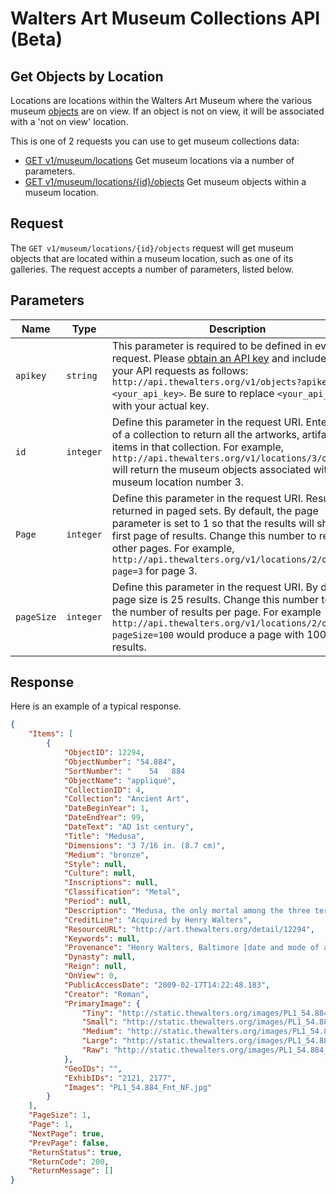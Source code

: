 Walters Art Museum Collections API (Beta)
================================================================================

## Get Objects by Location

Locations are locations within the Walters Art Museum where the various museum [objects](https://github.com/WaltersArtMuseum/walters-api/blob/master/objects.md) are on view. If an object is not on view, it will be associated with a 'not on view' location.

This is one of 2 requests you can use to get museum collections data:
- [GET v1/museum/locations](https://github.com/WaltersArtMuseum/walters-api/blob/master/locations-get.md) Get museum locations via a number of parameters.
- [GET v1/museum/locations/{id}/objects](https://github.com/WaltersArtMuseum/walters-api/blob/master/locations-objects.md) Get museum objects within a museum location.

## Request

The `GET v1/museum/locations/{id}/objects` request will get museum objects that are located within a museum location, such as one of its galleries. The request accepts a number of parameters, listed below.


## Parameters

Name | Type | Description
-----|------|--------------
`apikey` | `string` | This parameter is required to be defined in every API request. Please [obtain an API key](http://api.thewalters.org/) and include it in your API requests as follows: `http://api.thewalters.org/v1/objects?apikey=<your_api_key>`. Be sure to replace `<your_api_key>` with your actual key. 
`id` | `integer` | Define this parameter in the request URI. Enter the ID of a collection to return all the artworks, artifacts or items in that collection. For example, `http://api.thewalters.org/v1/locations/3/objects` will return the museum objects associated with museum location number 3.
`Page` | `integer` | Define this parameter in the request URI. Results are returned in paged sets. By default, the page parameter is set to 1 so that the results will show the first page of results. Change this number to return other pages. For example, `http://api.thewalters.org/v1/locations/2/objects?page=3` for page 3. 
`pageSize` | `integer` | Define this parameter in the request URI. By default page size is 25 results. Change this number to alter the number of results per page. For example `http://api.thewalters.org/v1/locations/2/objects?pageSize=100` would produce a page with 100 results.


## Response

Here is an example of a typical response.

```json
{
    "Items": [
        {
            "ObjectID": 12294,
            "ObjectNumber": "54.884",
            "SortNumber": "    54   884                                            ",
            "ObjectName": "appliqué",
            "CollectionID": 4,
            "Collection": "Ancient Art",
            "DateBeginYear": 1,
            "DateEndYear": 99,
            "DateText": "AD 1st century",
            "Title": "Medusa",
            "Dimensions": "3 7/16 in. (8.7 cm)",
            "Medium": "bronze",
            "Style": null,
            "Culture": null,
            "Inscriptions": null,
            "Classification": "Metal",
            "Period": null,
            "Description": "Medusa, the only mortal among the three terrifying winged Gorgon sisters, could turn humans into stone. In early Greece, she was usually depicted with wings on her head, her face surrounded by snakes, with long fangs, and her tongue sticking out, all of which suggests her monstrous character. In later times, her features softened, and she was portrayed as a calm, beautiful woman. Medusa heads, intended to avert evil, were used as decorative elements on a large variety of items, such as vessels, statues, armor, and sarcophagi.",
            "CreditLine": "Acquired by Henry Walters",
            "ResourceURL": "http://art.thewalters.org/detail/12294",
            "Keywords": null,
            "Provenance": "Henry Walters, Baltimore [date and mode of acquisition unknown]; Walters Art Museum, 1931, by bequest.",
            "Dynasty": null,
            "Reign": null,
            "OnView": 0,
            "PublicAccessDate": "2009-02-17T14:22:48.183",
            "Creator": "Roman",
            "PrimaryImage": {
                "Tiny": "http://static.thewalters.org/images/PL1_54.884_Fnt_NF.jpg?width=50",
                "Small": "http://static.thewalters.org/images/PL1_54.884_Fnt_NF.jpg?width=100",
                "Medium": "http://static.thewalters.org/images/PL1_54.884_Fnt_NF.jpg?width=150",
                "Large": "http://static.thewalters.org/images/PL1_54.884_Fnt_NF.jpg?width=250",
                "Raw": "http://static.thewalters.org/images/PL1_54.884_Fnt_NF.jpg"
            },
            "GeoIDs": "",
            "ExhibIDs": "2121, 2177",
            "Images": "PL1_54.884_Fnt_NF.jpg"
        }
    ],
    "PageSize": 1,
    "Page": 1,
    "NextPage": true,
    "PrevPage": false,
    "ReturnStatus": true,
    "ReturnCode": 200,
    "ReturnMessage": []
}
```

